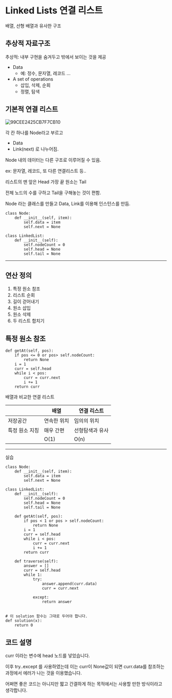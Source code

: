 # Linked Lists 연결 리스트

배열, 선형 배열과 유사한 구조

## 추상적 자료구조

추상적: 내부 구현을 숨겨두고 밖에서 보이는 것을 제공

-   Data
    -   예: 정수, 문자열, 레코드 ...
-   A set of operations
    -   삽입, 삭제, 순회
    -   정렬, 탐색

## 기본적 연결 리스트


![99CEE2425CB7F7CB10](https://user-images.githubusercontent.com/71562311/199227818-b59cdb18-a6c7-4d58-8bf0-3dcda0725f91.png)

각 칸 하나를 Node라고 부르고

-   Data
-   Link(next)
    로 나누어짐.

Node 내의 데이터는 다른 구조로 이루어질 수 있음.

ex: 문자열, 레코드, 또 다른 연결리스트 등..

리스트의 맨 앞은 Head 가장 끝 원소는 Tail

전체 노드의 수를 구하고 Tail을 구해놓는 것이 편함.

Node 라는 클래스를 만들고 Data, Link를 이용해 인스턴스를 만듬.

```
class Node:
    def __init__(self, item):
        self.data = item 
        self.next = None

class LinkedList:
    def __init__(self):
        self.nodeCount = 0
        self.head = None
        self.tail = None
```

---

## 연산 정의

1. 특정 원소 참조
2. 리스트 순회
3. 길이 걷어내기
4. 원소 삽입
5. 원소 삭제
6. 두 리스트 합치기

## 특정 원소 참조

```
def getAt(self, pos):
    if pos <= 0 or pos> self.nodeCount:
        return None
    i = 1
    curr = self.head
    while i < pos:
        curr = curr.next
        i += 1
    return curr
```

배열과 비교한 연결 리스트

|                | 배열        | 연결 리스트     |
| -------------- | ----------- | --------------- |
| 저장공간       | 연속한 위치 | 임의의 위치     |
| 특정 원소 지칭 | 매우 간편   | 선형탐색과 유사 |
|                | O(1)        | O(n)            |

---

실습

```
class Node:
    def __init__(self, item):
        self.data = item
        self.next = None

class LinkedList:
    def __init__(self):
        self.nodeCount = 0
        self.head = None
        self.tail = None

    def getAt(self, pos):
        if pos < 1 or pos > self.nodeCount:
            return None
        i = 1
        curr = self.head
        while i < pos:
            curr = curr.next
            i += 1
        return curr

    def traverse(self):
        answer = []
        curr = self.head
        while 1:
            try:
                answer.append(curr.data)
                curr = curr.next

            except:
                return answer


# 이 solution 함수는 그대로 두어야 합니다.
def solution(x):
    return 0
```

## 코드 설명

curr 이라는 변수에 head 노드를 넣었습니다.

이후 try..except 를 사용하였는데 이는 curr이 None값이 되면 curr.data를 참조하는 과정에서 에러가 나는 것을 이용했습니다.

어쩌면 좋은 코드는 아니지만 짧고 간결하게 하는 목적에서는 사용할 만한 방식이라고 생각합니다.
